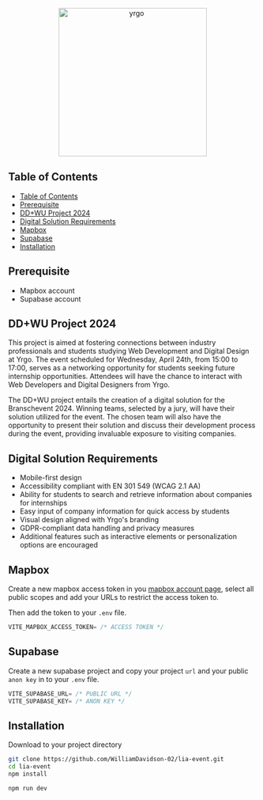 <p align="center" ><img src="https://kladdforforandring.vercel.app/images/yrgo-logga.webp" alt="yrgo" width="300px" /></p>

## Table of Contents

- [Table of Contents](#table-of-contents)
- [Prerequisite](#prerequisite)
- [DD+WU Project 2024](#ddwu-project-2024)
- [Digital Solution Requirements](#digital-solution-requirements)
- [Mapbox](#mapbox)
- [Supabase](#supabase)
- [Installation](#installation)

## Prerequisite

- Mapbox account
- Supabase account

## DD+WU Project 2024

This project is aimed at fostering connections between industry professionals and students studying Web Development and Digital Design at Yrgo. The event scheduled for Wednesday, April 24th, from 15:00 to 17:00, serves as a networking opportunity for students seeking future internship opportunities. Attendees will have the chance to interact with Web Developers and Digital Designers from Yrgo.

The DD+WU project entails the creation of a digital solution for the Branschevent 2024. Winning teams, selected by a jury, will have their solution utilized for the event. The chosen team will also have the opportunity to present their solution and discuss their development process during the event, providing invaluable exposure to visiting companies.

## Digital Solution Requirements

- Mobile-first design
- Accessibility compliant with EN 301 549 (WCAG 2.1 AA)
- Ability for students to search and retrieve information about companies for internships
- Easy input of company information for quick access by students
- Visual design aligned with Yrgo's branding
- GDPR-compliant data handling and privacy measures
- Additional features such as interactive elements or personalization options are encouraged

## Mapbox

Create a new mapbox access token in you [mapbox account page](https://account.mapbox.com/auth/signin/?route-to=%22https://account.mapbox.com/access-tokens/clu3xw9o718np2qk12k7pukyb/%22), select all public scopes and add your URLs to restrict the access token to.

Then add the token to your `.env` file.

```js
VITE_MAPBOX_ACCESS_TOKEN= /* ACCESS TOKEN */
```

## Supabase

Create a new supabase project and copy your project `url` and your public `anon key` in to your `.env` file.

```js
VITE_SUPABASE_URL= /* PUBLIC URL */
VITE_SUPABASE_KEY= /* ANON KEY */
```

## Installation

Download to your project directory

```bash
git clone https://github.com/WilliamDavidson-02/lia-event.git
cd lia-event
npm install
```

```bash
npm run dev
```
